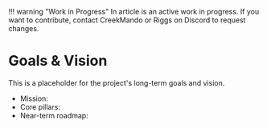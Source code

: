 !!! warning "Work in Progress"
    In article is an active work in progress. If you want to contribute, contact CreekMando or Riggs on Discord to request changes. 

# Goals & Vision

This is a placeholder for the project's long-term goals and vision.

- Mission:
- Core pillars:
- Near-term roadmap:
